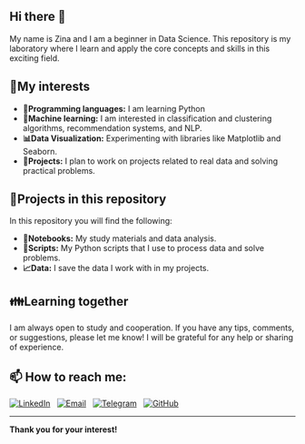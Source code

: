 ## Hi there 👋

My name is Zina and I am a beginner in Data Science. This repository is my laboratory where I learn and apply the core concepts and skills in this exciting field.

## :sunflower:My interests

- **:snake:Programming languages:** I am learning Python
- **:rocket:Machine learning:** I am interested in classification and clustering algorithms, recommendation systems, and NLP.
- **:bar_chart:Data Visualization:** Experimenting with libraries like Matplotlib and Seaborn.
- **:pushpin:Projects:** I plan to work on projects related to real data and solving practical problems.

## :art:Projects in this repository

In this repository you will find the following:

- **:green_book:Notebooks:** My study materials and data analysis.
- **:bookmark_tabs:Scripts:** My Python scripts that I use to process data and solve problems.
- **:chart_with_upwards_trend:Data:** I save the data I work with in my projects.

## :family:Learning together

I am always open to study and cooperation. If you have any tips, comments, or suggestions, please let me know! I will be grateful for any help or sharing of experience.

## 📫 How to reach me:

[![LinkedIn](https://img.shields.io/badge/LinkedIn-0077B5?style=flat-square&logo=linkedin&logoColor=white)](https://www.linkedin.com/in/zinaida-liashenko/) &nbsp;
[![Email](https://img.shields.io/badge/Gmail-EA4335?style=flat-square&logo=gmail&logoColor=white)](mailto:liashenkozina@gmail.com) &nbsp;
[![Telegram](https://img.shields.io/badge/Telegram-2CA5E0?style=flat-square&logo=telegram&logoColor=white)](https://t.me/zinaliashenko) &nbsp;
[![GitHub](https://img.shields.io/badge/GitHub-181717?style=flat-square&logo=github&logoColor=white)](https://github.com/zinaliashenko)




---
**Thank you for your interest!**

<!--
**zinaliashenko/zinaliashenko** is a ✨ _special_ ✨ repository because its `README.md` (this file) appears on your GitHub profile.

Here are some ideas to get you started:

- 🔭 I’m currently working on ...
- 🌱 I’m currently learning ...
- 👯 I’m looking to collaborate on ...
- 🤔 I’m looking for help with ...
- 💬 Ask me about ...
- 📫 How to reach me: ...
- 😄 Pronouns: ...
- ⚡ Fun fact: ...
-->
